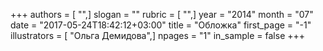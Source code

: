 +++
authors = [ "",]
slogan = ""
rubric = [ "",]
year = "2014"
month = "07"
date = "2017-05-24T18:42:12+03:00"
title = "Обложка"
first_page = "-1"
illustrators = [ "Ольга Демидова",]
npages = "1"
in_sample = false
+++
